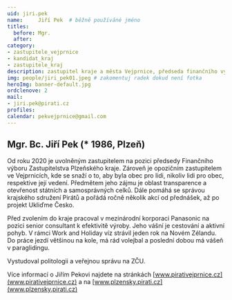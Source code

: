 ```yaml
---
uid: jiri.pek
name:     Jiří Pek 	# běžně používáné jméno
titles:
  before: Mgr.
  after:
category:
- zastupitele_vejprnice
- kandidat_kraj
- zastupitele_kraj
description: zastupitel kraje a města Vejprnice, předseda finančního výboru na kraji
img: people/jiri_pek01.jpeg # zakomentuj radek dokud není fotka
heroImg: banner-default.jpg
ordclenove: 2
mail:
- jiri.pek@pirati.cz
profiles:
calendar: pekvejprnice@gmail.com
---
```


## Mgr. Bc. Jiří Pek (* 1986, Plzeň)


Od roku 2020 je uvolněným zastupitelem na pozici předsedy Finančního výboru Zastupitelstva  Plzeňského kraje. Zároveň je opozičním zastupitelem ve Vejprnicích, kde se snaží o to, aby byla obec pro lidi, nikoliv lidi pro obec, respektive její vedení. Předmětem jeho zájmu je oblast transparence a otevřenost státních a samosprávných celků. Dále pomáhá se správou krajského sdružení Pirátů a pořádá ročně několik akcí od přednášek, až po projekt Ukliďme Česko. 

Před zvolením do kraje pracoval v mezinárodní korporaci Panasonic na pozici senior consultant k efektivitě výroby. Jeho vášní je cestování a aktivní pohyb. V rámci Work and Holiday víz strávil jeden rok na Novém Zélandu. Do práce jezdí většinou na kole, má rád volejbal a poslední dobou má vášeň v paraglidingu.  

Vystudoval politologii a veřejnou správu na ZČU.

Více informací o Jiřím Pekovi najdete na stránkách [www.pirativejprnice.cz](www.pirativejprnice.cz) a na [www.plzensky.pirati.cz](www.plzensky.pirati.cz)

